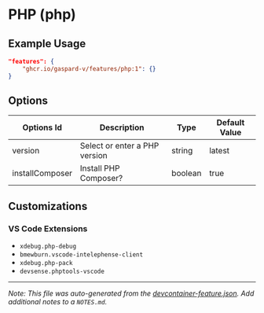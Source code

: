 
# PHP (php)



## Example Usage

```json
"features": {
    "ghcr.io/gaspard-v/features/php:1": {}
}
```

## Options

| Options Id | Description | Type | Default Value |
|-----|-----|-----|-----|
| version | Select or enter a PHP version | string | latest |
| installComposer | Install PHP Composer? | boolean | true |

## Customizations

### VS Code Extensions

- `xdebug.php-debug`
- `bmewburn.vscode-intelephense-client`
- `xdebug.php-pack`
- `devsense.phptools-vscode`



---

_Note: This file was auto-generated from the [devcontainer-feature.json](https://github.com/gaspard-v/features/blob/main/src/php/devcontainer-feature.json).  Add additional notes to a `NOTES.md`._

